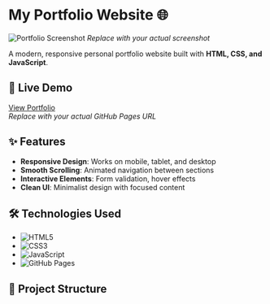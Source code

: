# My Portfolio Website 🌐

![Portfolio Screenshot](./images/screenshot.png) *Replace with your actual screenshot*

A modern, responsive personal portfolio website built with **HTML, CSS, and JavaScript**.

## 🚀 Live Demo
[View Portfolio](https://md-enamul-hoque.github.io/self-portfolio/)  
*Replace with your actual GitHub Pages URL*

## ✨ Features
- **Responsive Design**: Works on mobile, tablet, and desktop
- **Smooth Scrolling**: Animated navigation between sections
- **Interactive Elements**: Form validation, hover effects
- **Clean UI**: Minimalist design with focused content

## 🛠️ Technologies Used
- ![HTML5](https://img.shields.io/badge/-HTML5-E34F26?logo=html5&logoColor=white)
- ![CSS3](https://img.shields.io/badge/-CSS3-1572B6?logo=css3&logoColor=white)
- ![JavaScript](https://img.shields.io/badge/-JavaScript-F7DF1E?logo=javascript&logoColor=black)
- ![GitHub Pages](https://img.shields.io/badge/-GitHub_Pages-222?logo=github)

## 📂 Project Structure
